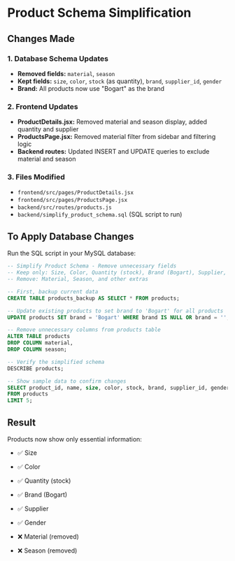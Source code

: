 # Product Schema Simplification

## Changes Made

### 1. Database Schema Updates
- **Removed fields:** `material`, `season`
- **Kept fields:** `size`, `color`, `stock` (as quantity), `brand`, `supplier_id`, `gender`
- **Brand:** All products now use "Bogart" as the brand

### 2. Frontend Updates
- **ProductDetails.jsx:** Removed material and season display, added quantity and supplier
- **ProductsPage.jsx:** Removed material filter from sidebar and filtering logic
- **Backend routes:** Updated INSERT and UPDATE queries to exclude material and season

### 3. Files Modified
- `frontend/src/pages/ProductDetails.jsx`
- `frontend/src/pages/ProductsPage.jsx`
- `backend/src/routes/products.js`
- `backend/simplify_product_schema.sql` (SQL script to run)

## To Apply Database Changes

Run the SQL script in your MySQL database:

```sql
-- Simplify Product Schema - Remove unnecessary fields
-- Keep only: Size, Color, Quantity (stock), Brand (Bogart), Supplier, Gender
-- Remove: Material, Season, and other extras

-- First, backup current data
CREATE TABLE products_backup AS SELECT * FROM products;

-- Update existing products to set brand to 'Bogart' for all products
UPDATE products SET brand = 'Bogart' WHERE brand IS NULL OR brand = '';

-- Remove unnecessary columns from products table
ALTER TABLE products 
DROP COLUMN material,
DROP COLUMN season;

-- Verify the simplified schema
DESCRIBE products;

-- Show sample data to confirm changes
SELECT product_id, name, size, color, stock, brand, supplier_id, gender 
FROM products 
LIMIT 5;
```

## Result
Products now show only essential information:
- ✅ Size
- ✅ Color  
- ✅ Quantity (stock)
- ✅ Brand (Bogart)
- ✅ Supplier
- ✅ Gender

- ❌ Material (removed)
- ❌ Season (removed)
